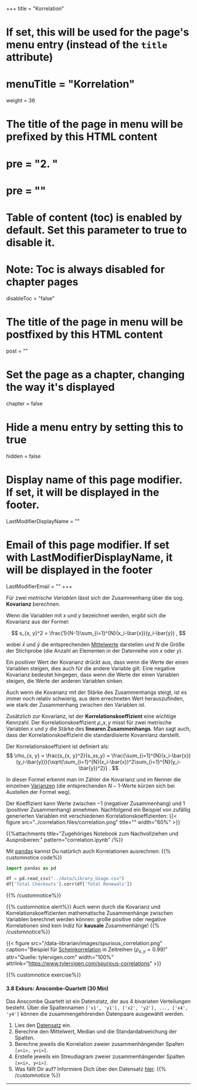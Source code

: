 +++
title = "Korrelation"
# If set, this will be used for the page's menu entry (instead of the `title` attribute)
# menuTitle = "Korrelation"
weight = 36
# The title of the page in menu will be prefixed by this HTML content
# pre = "<b>2. </b>"
# pre = "<i class='fab fa-github'></i>"
# Table of content (toc) is enabled by default. Set this parameter to true to disable it.
# Note: Toc is always disabled for chapter pages
disableToc = "false"

# The title of the page in menu will be postfixed by this HTML content
post = ""
# Set the page as a chapter, changing the way it's displayed
chapter = false
# Hide a menu entry by setting this to true
hidden = false
# Display name of this page modifier. If set, it will be displayed in the footer.
LastModifierDisplayName = ""
# Email of this page modifier. If set with LastModifierDisplayName, it will be displayed in the footer
LastModifierEmail = ""
+++

Für zwei *metrische Variablen* lässt sich der Zusammenhang über die sog. **Kovarianz** berechnen.

Wenn die Variablen mit $x$ und $y$ bezeichnet werden, ergibt sich die Kovarianz aus der Formel: 

$$
s_{x, y}^2 = \frac{1}{N-1}\sum_{i=1}^{N}(x_i-\bar{x})(y_i-\bar{y}) ,
$$

wobei $\bar{x}$ und $\bar{y}$ die entsprechenden [Mittelwerte](data-librarian/descriptive_statistics/univariate/mean/) darstellen und $N$ die Größe der Stichprobe (die Anzahl an Elementen in der Datenreihe von $x$ oder $y$). 

Ein positiver Wert der Kovarianz drückt aus, dass wenn die Werte der einen Variablen steigen, dies auch für die andere Variable gilt. Eine negative Kovarianz bedeutet hingegen, dass wenn die Werte der einen Variablen steigen, die Werte der anderen Variablen sinken. 

Auch wenn die Kovarianz mit der Stärke des Zusammenhangs steigt, ist es immer noch relativ schwierig, aus dem errechneten Wert herauszufinden, wie stark der Zusammenhang zwischen den Variablen ist.

Zusätzlich zur Kovarianz, ist der **Korrelationskoeffizient** eine wichtige Kennzahl. Der Korrelationskoeffizient $\rho\_{x, y}$ misst für zwei metrische Variablen $x$ und $y$ die Stärke des **linearen Zusammenhangs**. Man sagt auch, dass der Korrelationskoeffizient die standardisierte Kovanrianz darstellt.

Der Korrelationskoeffizient ist definiert als:
$$
\rho_{x, y} = \frac{s_{x, y}^2}{s_xs_y} = \frac{\sum_{i=1}^{N}(x_i-\bar{x})(y_i-\bar{y})}{\sqrt{\sum_{i=1}^{N}(x_i-\bar{x})^2\sum_{i=1}^{N}(y_i-\bar{y})^2}} .
$$

In dieser Formel erkennt man im Zähler die Kovarianz und im Nenner die einzelnen [Varianzen](../../univariate/variance) (die entsprechenden $N-1$-Werte kürzen sich bei Austellen der Formel weg).


 Der Koeffizient kann Werte zwischen $-1$ (negativer Zusammenhang) und $1$ (positiver Zusammenhang) annehmen. Nachfolgend ein Beispiel von zufällig generierten Variablen mit verschiedenen Korrelationskoeffizienten:
{{< figure src="../correlation.files/correlation.png" title="" width="60%" >}}

{{%attachments title="Zugehöriges Notebook zum Nachvollziehen und Ausprobieren:" pattern="correlation.ipynb" /%}}

Mit [pandas](https://pandas.pydata.org/pandas-docs/stable/reference/api/pandas.Series.corr.html) kannst Du natürlich auch Korrelationen ausrechnen:
{{% customnotice code%}}
```python
import pandas as pd

df = pd.read_csv("../data/Library_Usage.csv")
df['Total Checkouts'].corr(df['Total Renewals'])
```
{{% /customnotice%}}

{{% customnotice alert%}}
Auch wenn durch die Kovarianz und Korrelationskoeffizienten mathematische Zusammenhänge zwischen Variablen berechnet werden können: große positive oder negative Korrelationen sind kein Indiz für **kausale** Zusammenhänge!
{{% /customnotice%}}

{{< figure src="/data-librarian/images/spurious_correlation.png"
caption="Beispiel für [Scheinkorrelation](https://de.wikipedia.org/wiki/Korrelation#Korrelation_und_Kausalzusammenhang) in Zeitreihen ($\rho_{x,y}=0.99$)"
attr="Quelle: tylervigen.com" width="100%"
attrlink="https://www.tylervigen.com/spurious-correlations" >}}


{{% customnotice exercise%}}

#### 3.8 Exkurs: Anscombe-Quartett (30 Min)

Das Anscombe Quartett ist ein Datenstatz, der aus 4 bivariaten Verteilungen besteht. Über die Spaltennamen `['x1', 'y1'], ['x2', 'y2'], ..., ['x4', 'y4']` können die zusammengehörenden Datenpaare ausgewählt werden.

1. Lies den [Datensatz](../correlation.files/anscombe.csv) ein.
2. Berechne den Mittelwert, Median und die Standardabweichung der Spalten.
3. Berechne jeweils die Korrelation zweier zusammenhängender Spalten `[x<i>, y<i>]`.
4. Erstelle jeweils ein Streudiagram zweier zusammenhängender Spalten `[x<i>, y<i>]`.
5. Was fällt Dir auf? Informiere Dich über den Datensatz [hier](https://de.wikipedia.org/wiki/Anscombe-Quartett).
{{% /customnotice %}}

<!--
{{%attachments title="Related files" pattern="(.){2,}\.(csv|ipynb)" /%}}
-->
---


